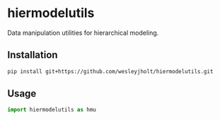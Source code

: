 # hiermodelutils
Data manipulation utilities for hierarchical modeling.

## Installation
```bash
pip install git+https://github.com/wesleyjholt/hiermodelutils.git
```

## Usage
```python
import hiermodelutils as hmu
```